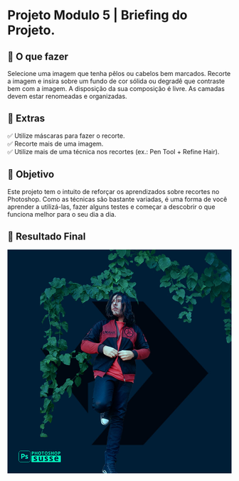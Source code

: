 <h1> Projeto Modulo 5 | Briefing do Projeto. </h1>

<h2 dir="auto"> 📝 O que fazer </h2>

Selecione uma imagem que tenha pêlos ou cabelos bem marcados. 
Recorte a imagem e insira sobre um fundo de cor sólida ou degradê 
que contraste bem com a imagem. A disposição da sua composição é livre.
As camadas devem estar renomeadas e organizadas.

<h2 dir="auto"> 🚦 Extras </h2>

✅ Utilize máscaras para fazer o recorte. <br>
✅ Recorte mais de uma imagem. <br>
✅ Utilize mais de uma técnica nos recortes (ex.: Pen Tool + Refine Hair). <br>


<h2 dir="auto"> 🎯 Objetivo </h2>

Este projeto tem o intuito de reforçar os aprendizados sobre recortes no Photoshop. 
Como as técnicas são bastante variadas, é uma forma de você aprender a utilizá-las, 
fazer alguns testes e começar a descobrir o que funciona melhor para o seu dia a dia.

<h2 dir="auto"> 🚩 Resultado Final </h2>

![](https://github.com/Diegojfsr/Curso_Photoshop_Susse/blob/main/Jpeg_Projetos/Projeto%20Modulo%205.jpg)
